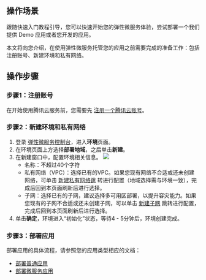 ## 操作场景

跟随快速入门教程引导，您可以快速开始您的弹性微服务体验，尝试部署一个我们提供 Demo 应用或者您开发的应用。

本文将向您介绍，在使用弹性微服务托管您的应用之前需要完成的准备工作：包括注册账号、新建环境和私有网络。


## 操作步骤

### 步骤1：注册账号

在开始使用腾讯云服务前，您需要先 [注册一个腾讯云账号](https://cloud.tencent.com/document/product/378/17985)。



### 步骤2：新建环境和私有网络

1. 登录 [弹性微服务控制台](https://console.cloud.tencent.com/tem)，进入**环境**页面。
2. 在环境页面上方选择**部署地域**，之后单击**新建**。
3. 在新建窗口中，配置环境相关信息。
![](https://main.qcloudimg.com/raw/e44afadc9e635d6166cdf9f133e6fe5e.png)
	- 名称：不超过40个字符
	- 私有网络（VPC）：选择已有的VPC。如果您现有网络不合适或还未创建网络，可单击 [新建私有网络跳](https://console.cloud.tencent.com/vpc/vpc?rid=4) 转进行配置（地域选择需与环境一致），完成后回到本页面刷新后进行选择。
	- 子网：选择已有的子网，建议选择多可用区部署，以提升容灾能力。如果您现有的子网不合适或还未创建子网，可以单击 [新建子网](https://console.cloud.tencent.com/vpc/subnet?rid=4&unVpcId=) 跳转进行配置，完成后回到本页面刷新后进行选择。                 
4. 单击**确定**，环境进入“初始化”状态，等待4 - 5分钟后，环境创建完成。



### 步骤3：部署应用

部署应用的具体流程，请参照您的应用类型相应的文档：

- [部署普通应用](https://cloud.tencent.com/document/product/1371/57691)
- [部署微服务应用](https://cloud.tencent.com/document/product/1371/57689)
